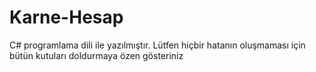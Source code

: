 # Karne-Hesap
C# programlama dili ile yazılmıştır.
Lütfen hiçbir hatanın oluşmaması için bütün kutuları doldurmaya özen gösteriniz
